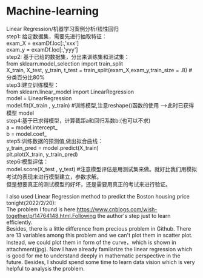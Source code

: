 # Machine-learning
Linear Regression/机器学习案例分析/线性回归  
step1: 给定数据集，需要先进行抽取特征：  
                                  exam_X = examDf.loc[:,'xxx']  
                                  exam_y = examDf.loc[:,'yyy']  
step2: 基于已给的数据集，分出来训练集和测试集：    
                                  from sklearn.model_selection import train_split  
                                  X_train, X_test, y_train, t_test = train_split(exam_X,exam_y,train_size = .8) #分类百分比80%    
step3:建立训练模型：  
                                  from sklearn.linear_model import LinearRegression  
                                  model = LinearRegression  
                                  model.fit(X_train , y_train) #训练模型,注意reshape()函数的使用 -->此时已获得模型 model  
step4:基于已求得模型，计算截距a和回归系数b:(也可以不求)  
                                  a = model.intercept_  
                                  b = model.coef_  
step5:训练数据的预测值,做出拟合曲线：  
                                 y_train_pred = model.predict(X_train)  
                                  plt.plot(X_train, y_train_pred)  
step6:模型评估：  
                                  model.score(X_test , y_test) #注意模型评估是用测试集来做。就好比我们用模拟考试的表现来进行模型建立，参数求解。  
                                                                但是想要真正的测试模型的好坏，还是需要用真正的考试来进行验证。  

I also used Linear Regression method to predict the Boston housing price tonight(2022/2/20):  
The problem I found is here:https://www.cnblogs.com/wish-together/p/14764148.html.Following the author's step just to learn efficiently.  
Besides, there is a little difference from precious problem in Github. There are 13 variables among this problem and we can't plot them in scatter plot. Instead, we could plot them in form of the curve，which is shown in attachment(jpg). Now I have already familarize the linear regression which is good for me to understand deeply in mathematic perspective in the future. Besides, I should spend some time to learn data vision which is very helpful to analysis the problem.

